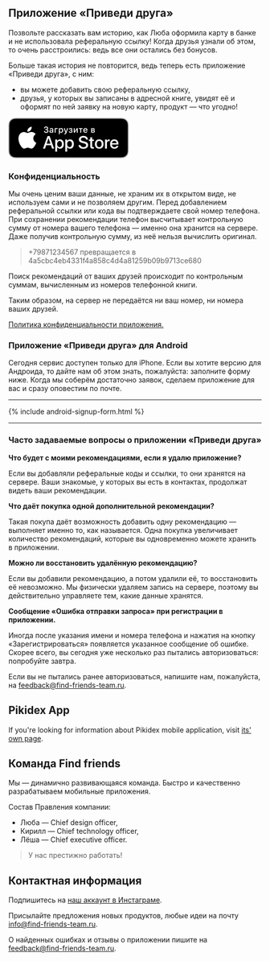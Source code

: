## Приложение «Приведи друга»

Позвольте рассказать вам историю, как Люба оформила карту в банке и не использовала реферальную ссылку! Когда друзья узнали об этом, то очень расстроились: ведь все они остались без бонусов.

Больше такая история не повторится, ведь теперь есть приложение «Приведи друга», с ним:
- вы можете добавить свою реферальную ссылку,
- друзья, у которых вы записаны в адресной книге, увидят её и оформят по ней заявку на новую карту, продукт — что угодно!

[![Скачайте приложение сегодня в App Store](/images/Download_on_the_App_Store_Badge_RU_RGB_blk_100317.svg)](https://apps.apple.com/us/app/приведи-друга/id1571750423)

### Конфиденциальность

Мы очень ценим ваши данные, не храним их в открытом виде, не используем сами и не позволяем другим.
Перед добавлением реферальной ссылки или кода вы подтверждаете свой номер телефона. 
При сохранении рекомендации телефон высчитывает контрольную сумму от номера вашего телефона — именно она хранится на сервере. Даже получив контрольную сумму, из неё нельзя вычислить оригинал.

> +79871234567 превращается в 4a5cbc4eb4331f4a858c4d4a81259b09b9713ce680

Поиск рекомендаций от ваших друзей происходит по контрольным суммам, вычисленным из номеров телефонной книги. 

Таким образом, на сервер не передаётся ни ваш номер, ни номера ваших друзей.

<p><a href="/app-policy.html">Политика конфиденциальности приложения.</a></p>

### Приложение «Приведи друга» для Android

Сегодня сервис доступен только для iPhone. 
Если вы хотите версию для Андроида, то дайте нам об этом знать, пожалуйста: заполните форму ниже. Когда мы соберём достаточно заявок, сделаем приложение для вас и сразу оповестим по почте.

---

{% include android-signup-form.html %}

---

### Часто задаваемые вопросы о приложении «Приведи друга»

**Что будет с моими рекомендациями, если я удалю приложение?**

Если вы добавляли реферальные коды и ссылки, то они хранятся на сервере. Ваши знакомые, у которых вы есть в контактах, продолжат видеть ваши рекомендации.

**Что даёт покупка одной дополнительной рекомендации?**

Такая покупа даёт возможность добавить одну рекомендацию — выполняет именно то, как называется. Одна покупка увеличивает количество рекомендаций, которые вы одновременно можете хранить в приложении.

**Можно ли восстановить удалённую рекомендацию?**

Если вы добавили рекомендацию, а потом удалили её, то восстановить её невозможно. Мы физически удаляем запись на сервере, поэтому вы действительно управляете тем, какие данные хранятся.

**Сообщение «Ошибка отправки запроса» при регистрации в приложении.**

Иногда после указания имени и номера телефона и нажатия на кнопку «Зарегистрироваться» появляется указанное сообщение об ошибке. 
Скорее всего, вы сегодня уже несколько раз пытались авторизоваться: попробуйте завтра.

Если вы не пытались ранее авторизоваться, напишите нам, пожалуйста, на [feedback@find-friends-team.ru](mailto:feedback@find-friends-team.ru).

## Pikidex App

If you're looking for information about Pikidex mobile application, visit <a href="/pikidex.html">its' own page</a>.


## Команда Find friends

Мы — динамично развивающаяся команда. Быстро и качественно разрабатываем мобильные приложения.

Состав Правления компании:
- Люба — Chief design officer,
- Кирилл — Chief technology officer,
- Лёша — Chief executive officer.

> У нас престижно работать!

## Контактная информация

Подпишитесь на [наш аккаунт в Инстаграме](https://instagram.com/referralsappru).

Присылайте предложения новых продуктов, любые идеи на почту [info@find-friends-team.ru](mailto:info@find-friends-team.ru).

О найденных ошибках и отзывы о приложении пишите на [feedback@find-friends-team.ru](mailto:feedback@find-friends-team.ru).
